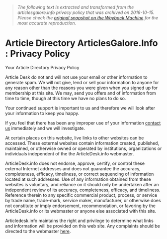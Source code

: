 > *The following text is extracted and transformed from the articlesgalore.info privacy policy that was archived on 2016-10-15. Please check the [original snapshot on the Wayback Machine](https://web.archive.org/web/20161015115418id_/http%3A//www.articlesgalore.info/privacy.php) for the most accurate reproduction.*

# Article Directory ArticlesGalore.Info : Privacy Policy

Your Article Directory Privacy Policy

Article Desk do not and will not use your email or other information to generate spam. We will not give, lend or sell your information to anyone for any reason other than the reasons you were given when you signed up for membership at this site. We may, send you offers and of information from time to time, though at this time we have no plans to do so.

Your continued support is important to us and therefore we will look after your information to keep you happy.

If you feel that there has been any improper use of your information [contact us](http://www.articlesgalore.info/contacts.php) immediately and we will investigate.

At certain places on this website, live links to other websites can be accessed. These external websites contain information created, published, maintained, or otherwise owned or operated by institutions, organizations or individuals independent of the the ArticleDesk.info webmaster.

ArticleDesk.info does not endorse, approve, certify, or control these external Internet addresses and does not guarantee the accuracy, completeness, efficacy, timeliness, or correct sequencing of information located at such addresses. Use of any information obtained from these websites is voluntary, and reliance on it should only be undertaken after an independent review of its accuracy, completeness, efficacy, and timeliness. Reference therein to any specific commercial product, process, or service by trade name, trade-mark, service maker, manufacturer, or otherwise does not constitute or imply endorsement, recommendation, or favoring by the ArticleDesk.info or its webmaster or anyone else associated with this site. 

Articledesk.info maintains the right and privilege to determine what links and information will be provided on this web site. Any complaints should be directed to the webmaster [here](http://www.articlesgalore.info/contacts.php).

